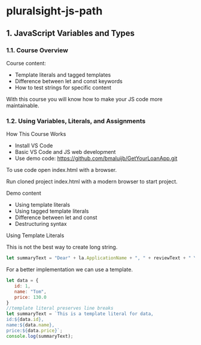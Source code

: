 # pluralsight-js-path
## 1. JavaScript Variables and Types
### 1.1. Course Overview
 
 Course content:
 - Template literals and tagged templates
 - Difference between let and const keywords
 - How to test strings for specific content

With this course you will know how to make your JS code more maintainable.

 ### 1.2. Using Variables, Literals, and Assignments
 
 How This Course Works
 - Install VS Code
 - Basic VS Code and JS web development
 - Use demo code: https://github.com/bmaluijb/GetYourLoanApp.git
 
 To use code open index.html with a browser.

 Run cloned project index.html with a modern browser to start project.

Demo content
- Using template literals
- Using tagged template literals
- Difference between let and const
- Destructuring syntax

 Using Template Literals

This is not the best way to create long string.
```js
let summaryText = "Dear" + la.ApplicationName + ", " + reviewText + " Your risk profile is " + riskProfile;
```

For a better implementation we can use a template.

 ```js
 let data = {
    id: 1,
    name: "Tom",
    price: 130.0
 }
 //template literal preserves line breaks 
 let summaryText = `This is a template literal for data, 
 id:${data.id}, 
 name:${data.name}, 
 price:${data.price}`;
 console.log(summaryText);
 ```